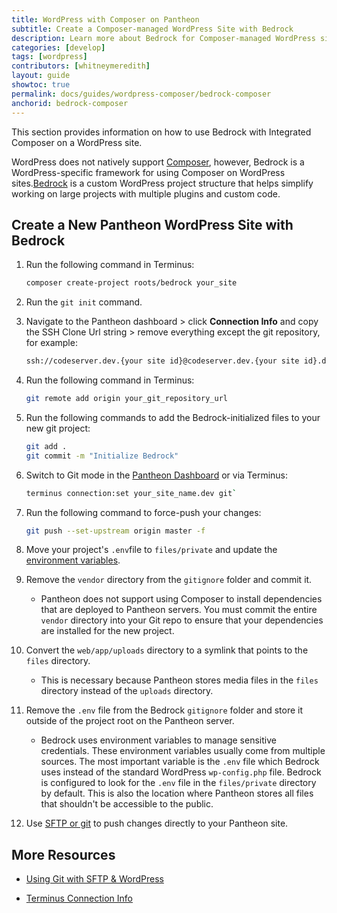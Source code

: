 ```yaml
---
title: WordPress with Composer on Pantheon
subtitle: Create a Composer-managed WordPress Site with Bedrock
description: Learn more about Bedrock for Composer-managed WordPress sites.
categories: [develop]
tags: [wordpress]
contributors: [whitneymeredith]
layout: guide
showtoc: true
permalink: docs/guides/wordpress-composer/bedrock-composer
anchorid: bedrock-composer
---
```


This section provides information on how to use Bedrock with Integrated Composer on a WordPress site.

WordPress does not natively support [Composer](https://getcomposer.org/), however, Bedrock is a WordPress-specific framework for using Composer on WordPress sites.[Bedrock](https://roots.io/bedrock/) is a custom WordPress project structure that helps simplify working on large projects with multiple plugins and custom code.

## Create a New Pantheon WordPress Site with Bedrock

1. Run the following command in Terminus:

    ```bash
    composer create-project roots/bedrock your_site
    ```

1. Run the `git init` command.

1. Navigate to the Pantheon dashboard > click ****Connection Info**** and copy the SSH Clone Url string > remove everything except the git repository, for example:

    ```bash
    ssh://codeserver.dev.{your site id}@codeserver.dev.{your site id}.drush.in:2222/~/repository.git).
    ```

1. Run the following command in Terminus:

    ```bash
    git remote add origin your_git_repository_url
    ```

1. Run the following commands to add the Bedrock-initialized files to your new git project:

    ```bash
    git add .
    git commit -m "Initialize Bedrock"
    ```

1. Switch to Git mode in the [Pantheon Dashboard](/guides/quickstart/connection-modes/#git-connection-mode) or via Terminus: 

    ```bash
    terminus connection:set your_site_name.dev git`
    ```

1. Run the following command to force-push your changes:

    ```bash
    git push --set-upstream origin master -f
    ```

1. Move your project's `.env`file to `files/private` and update the [environment variables](https://docs.roots.io/bedrock/master/environment-variables/#wp-env).

1. Remove the `vendor` directory from the `gitignore` folder and commit it.

    - Pantheon does not support using Composer to install dependencies that are deployed to Pantheon servers. You must commit the entire `vendor` directory into your Git repo to ensure that your dependencies are installed for the new project.

1. Convert the `web/app/uploads` directory to a symlink that points to the `files` directory.

    - This is necessary because Pantheon stores media files in the `files` directory instead of the `uploads` directory.

1. Remove the `.env` file from the Bedrock `gitignore` folder and store it outside of the project root on the Pantheon server.

    - Bedrock uses environment variables to manage sensitive credentials. These environment variables usually come from multiple sources. The most important variable is the `.env` file which Bedrock uses instead of the standard WordPress `wp-config.php` file. Bedrock is configured to look for the `.env` file in the `files/private` directory by default. This is also the location where Pantheon stores all files that shouldn't be accessible to the public.

1. Use [SFTP or git](/guides/wordpress-git/) to push changes directly to your Pantheon site.

## More Resources

- [Using Git with SFTP & WordPress](/guides/wordpress-git/)

- [Terminus Connection Info](/terminus/commands/connection-info)